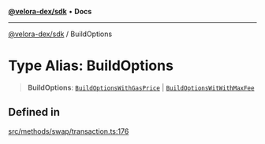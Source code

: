 [**@velora-dex/sdk**](../README.md) • **Docs**

***

[@velora-dex/sdk](../globals.md) / BuildOptions

# Type Alias: BuildOptions

> **BuildOptions**: [`BuildOptionsWithGasPrice`](BuildOptionsWithGasPrice.md) \| [`BuildOptionsWitWithMaxFee`](BuildOptionsWitWithMaxFee.md)

## Defined in

[src/methods/swap/transaction.ts:176](https://github.com/VeloraDEX/paraswap-sdk/blob/feat/velora/src/methods/swap/transaction.ts#L176)
